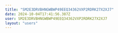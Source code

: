 ```yaml
---
title: "SM2E3DRVBHNGWBWP49EEQ34362VXP2RDRK27X2XJ7"
date: 2024-10-04T17:41:56.387Z
user: SM2E3DRVBHNGWBWP49EEQ34362VXP2RDRK27X2XJ7
layout: "users"
---
```

    